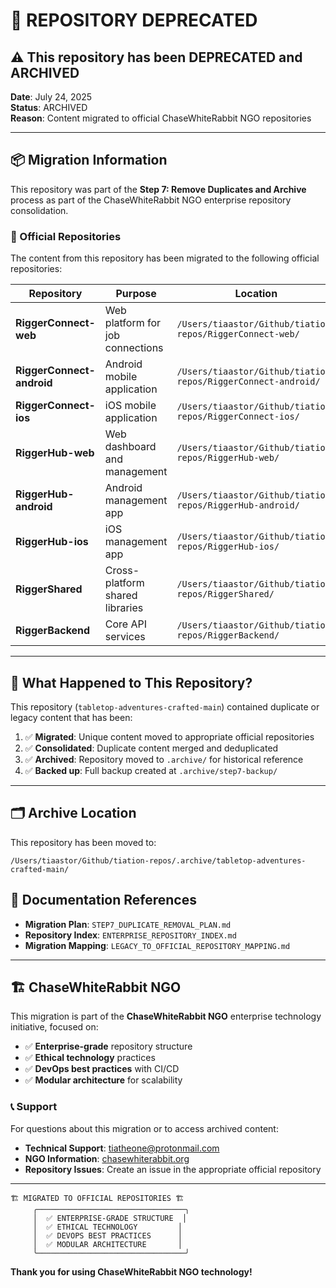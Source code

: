 # 🚨 REPOSITORY DEPRECATED

## ⚠️ This repository has been DEPRECATED and ARCHIVED

**Date**: July 24, 2025  
**Status**: ARCHIVED  
**Reason**: Content migrated to official ChaseWhiteRabbit NGO repositories

---

## 📦 Migration Information

This repository was part of the **Step 7: Remove Duplicates and Archive** process as part of the ChaseWhiteRabbit NGO enterprise repository consolidation.

### 🎯 Official Repositories

The content from this repository has been migrated to the following official repositories:

| Repository | Purpose | Location |
|------------|---------|----------|
| **RiggerConnect-web** | Web platform for job connections | `/Users/tiaastor/Github/tiation-repos/RiggerConnect-web/` |
| **RiggerConnect-android** | Android mobile application | `/Users/tiaastor/Github/tiation-repos/RiggerConnect-android/` |
| **RiggerConnect-ios** | iOS mobile application | `/Users/tiaastor/Github/tiation-repos/RiggerConnect-ios/` |
| **RiggerHub-web** | Web dashboard and management | `/Users/tiaastor/Github/tiation-repos/RiggerHub-web/` |
| **RiggerHub-android** | Android management app | `/Users/tiaastor/Github/tiation-repos/RiggerHub-android/` |
| **RiggerHub-ios** | iOS management app | `/Users/tiaastor/Github/tiation-repos/RiggerHub-ios/` |
| **RiggerShared** | Cross-platform shared libraries | `/Users/tiaastor/Github/tiation-repos/RiggerShared/` |
| **RiggerBackend** | Core API services | `/Users/tiaastor/Github/tiation-repos/RiggerBackend/` |

---

## 🔄 What Happened to This Repository?

This repository (`tabletop-adventures-crafted-main`) contained duplicate or legacy content that has been:

1. ✅ **Migrated**: Unique content moved to appropriate official repositories
2. ✅ **Consolidated**: Duplicate content merged and deduplicated
3. ✅ **Archived**: Repository moved to `.archive/` for historical reference
4. ✅ **Backed up**: Full backup created at `.archive/step7-backup/`

---

## 🗂️ Archive Location

This repository has been moved to:
```
/Users/tiaastor/Github/tiation-repos/.archive/tabletop-adventures-crafted-main/
```

## 📄 Documentation References

- **Migration Plan**: `STEP7_DUPLICATE_REMOVAL_PLAN.md`
- **Repository Index**: `ENTERPRISE_REPOSITORY_INDEX.md`
- **Migration Mapping**: `LEGACY_TO_OFFICIAL_REPOSITORY_MAPPING.md`

---

## 🏗️ ChaseWhiteRabbit NGO

This migration is part of the **ChaseWhiteRabbit NGO** enterprise technology initiative, focused on:

- ✅ **Enterprise-grade** repository structure
- ✅ **Ethical technology** practices
- ✅ **DevOps best practices** with CI/CD
- ✅ **Modular architecture** for scalability

### 📞 Support

For questions about this migration or to access archived content:

- **Technical Support**: tiatheone@protonmail.com
- **NGO Information**: [chasewhiterabbit.org](https://chasewhiterabbit.org)
- **Repository Issues**: Create an issue in the appropriate official repository

---

```ascii
🏗️ MIGRATED TO OFFICIAL REPOSITORIES 🏗️
     ╭─────────────────────────────────╮
     │  ✅ ENTERPRISE-GRADE STRUCTURE  │
     │  ✅ ETHICAL TECHNOLOGY         │
     │  ✅ DEVOPS BEST PRACTICES      │
     │  ✅ MODULAR ARCHITECTURE       │
     ╰─────────────────────────────────╯
```

**Thank you for using ChaseWhiteRabbit NGO technology!**
